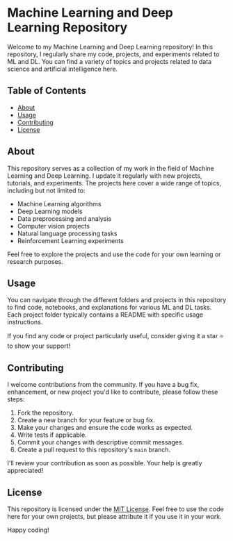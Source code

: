 # Machine Learning and Deep Learning Repository

Welcome to my Machine Learning and Deep Learning repository! In this repository, I regularly share my code, projects, and experiments related to ML and DL. You can find a variety of topics and projects related to data science and artificial intelligence here.

## Table of Contents

- [About](#about)
- [Usage](#usage)
- [Contributing](#contributing)
- [License](#license)

## About

This repository serves as a collection of my work in the field of Machine Learning and Deep Learning. I update it regularly with new projects, tutorials, and experiments. The projects here cover a wide range of topics, including but not limited to:

- Machine Learning algorithms
- Deep Learning models
- Data preprocessing and analysis
- Computer vision projects
- Natural language processing tasks
- Reinforcement Learning experiments

Feel free to explore the projects and use the code for your own learning or research purposes.

## Usage

You can navigate through the different folders and projects in this repository to find code, notebooks, and explanations for various ML and DL tasks. Each project folder typically contains a README with specific usage instructions.

If you find any code or project particularly useful, consider giving it a star ⭐ to show your support!

## Contributing

I welcome contributions from the community. If you have a bug fix, enhancement, or new project you'd like to contribute, please follow these steps:

1. Fork the repository.
2. Create a new branch for your feature or bug fix.
3. Make your changes and ensure the code works as expected.
4. Write tests if applicable.
5. Commit your changes with descriptive commit messages.
6. Create a pull request to this repository's `main` branch.

I'll review your contribution as soon as possible. Your help is greatly appreciated!

## License

This repository is licensed under the [MIT License](LICENSE). Feel free to use the code here for your own projects, but please attribute it if you use it in your work.

Happy coding!
